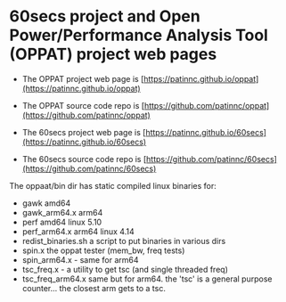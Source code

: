 # 60secs project and Open Power/Performance Analysis Tool (OPPAT) project web pages

- The OPPAT project web page is [https://patinnc.github.io/oppat](https://patinnc.github.io/oppat)

- The OPPAT source code repo is [https://github.com/patinnc/oppat](https://github.com/patinnc/oppat)

- The 60secs project web page is [https://patinnc.github.io/60secs](https://patinnc.github.io/60secs)

- The 60secs source code repo is [https://github.com/patinnc/60secs](https://github.com/patinnc/60secs)

The oppaat/bin dir has static compiled linux binaries for:
- gawk  amd64
- gawk_arm64.x arm64
- perf  amd64 linux 5.10
- perf_arm64.x  arm64 linux 4.14
- redist_binaries.sh  a script to put binaries in various dirs
- spin.x  the oppat tester (mem_bw, freq tests)
- spin_arm64.x  - same for arm64
- tsc_freq.x  - a utility to get tsc (and single threaded freq)
- tsc_freq_arm64.x same but for arm64. the 'tsc' is a general purpose counter... the closest arm gets to a tsc.
